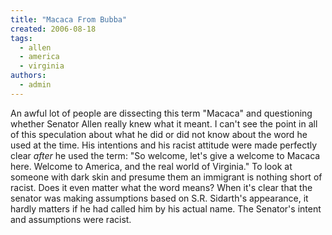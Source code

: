 ```yaml
---
title: "Macaca From Bubba"
created: 2006-08-18
tags: 
  - allen
  - america
  - virginia
authors: 
  - admin
---
```


An awful lot of people are dissecting this term "Macaca" and questioning whether Senator Allen really knew what it meant. I can't see the point in all of this speculation about what he did or did not know about the word he used at the time. His intentions and his racist attitude were made perfectly clear _after_ he used the term: "So welcome, let's give a welcome to Macaca here. Welcome to America, and the real world of Virginia." To look at someone with dark skin and presume them an immigrant is nothing short of racist. Does it even matter what the word means? When it's clear that the senator was making assumptions based on S.R. Sidarth's appearance, it hardly matters if he had called him by his actual name. The Senator's intent and assumptions were racist.
